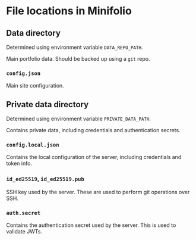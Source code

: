# File locations in Minifolio

## Data directory

Determined using environment variable `DATA_REPO_PATH`.

Main portfolio data. Should be backed up using a `git` repo.

### `config.json`

Main site configuration.

## Private data directory

Determined using environment variable `PRIVATE_DATA_PATH`.

Contains private data, including credentials and authentication secrets.

### `config.local.json`

Contains the local configuration of the server, including credentials and token
info.

### `id_ed25519`, `id_ed25519.pub`

SSH key used by the server. These are used to perform git operations over SSH.

### `auth.secret`

Contains the authentication secret used by the server. This is used to validate
JWTs.
